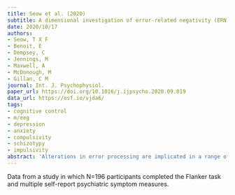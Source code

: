 ```yaml
---
title: Seow et al. (2020)
subtitle: A dimensional investigation of error-related negativity (ERN) and self-reported psychiatric symptoms
date: 2020/10/17
authors:
- Seow, T X F
- Benoit, E
- Dempsey, C
- Jennings, M
- Maxwell, A
- McDonough, M
- Gillan, C M
journal: Int. J. Psychophysiol.
paper_url: https://doi.org/10.1016/j.ijpsycho.2020.09.019
data_url: https://osf.io/vjda6/
tags:
- cognitive control
- m/eeg
- depression
- anxiety
- compulsivity
- schizotypy
- impulsivity
abstract: 'Alterations in error processing are implicated in a range of DSM-defined psychiatric disorders. For instance, obsessive-compulsive disorder (OCD) and generalised anxiety disorder show enhanced electrophysiological responses to errors-i.e. error-related negativity (ERN)-while others like schizophrenia have an attenuated ERN. However, as diagnostic categories in psychiatry are heterogeneous and also highly intercorrelated, the precise mapping of ERN enhancements/impairments is unclear. To address this, we recorded electroencephalograms (EEG) from 196 participants who performed the Flanker task and collected scores on 9 questionnaires assessing psychiatric symptoms to test if a dimensional framework could reveal specific transdiagnostic clinical manifestations of error processing dysfunctions. Contrary to our hypothesis, we found non-significant associations between ERN amplitude and symptom severity of OCD, trait anxiety, depression, social anxiety, impulsivity, eating disorders, alcohol addiction, schizotypy and apathy. A transdiagnostic approach did nothing to improve signal; there were non-significant associations between all three transdiagnostic dimensions (anxious-depression, compulsive behaviour and intrusive thought, and social withdrawal) and ERN magnitude. In these same individuals, we replicated a previously published transdiagnostic association between goal-directed learning and compulsive behaviour and intrusive thought. Possible explanations discussed are (i) that associations between the ERN and psychopathology might be smaller than previously assumed, (ii) that these associations might depend on a greater level of symptom severity than other transdiagnostic cognitive biomarkers, or (iii) that task parameters, such as the ratio of compatible to incompatible trials, might be crucial for ensuring the sensitivity of the ERN to clinical phenomena.'
---
```


Data from a study in which N=196 participants completed the Flanker task and multiple self-report psychiatric symptom measures.
